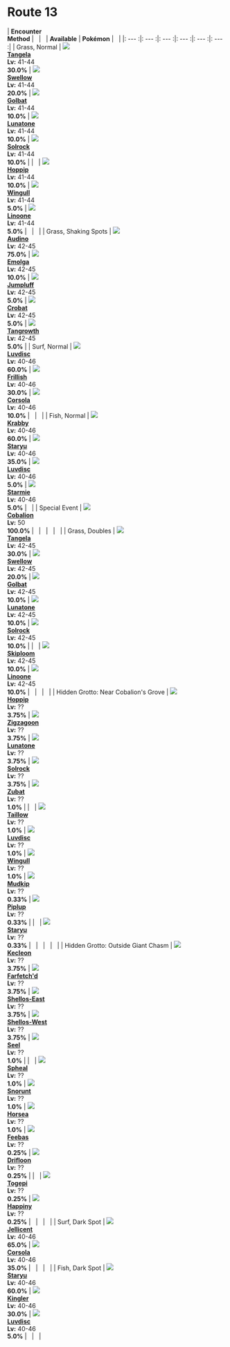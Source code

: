 # Route 13

| __Encounter<br>Method__ | &nbsp; | &nbsp; | __Available__ | __Pokémon__ | &nbsp; |
|: --- :|: --- :|: --- :|: --- :|: --- :|: --- :|
| Grass, Normal | ![][114] <br> __[Tangela]__ <br> __Lv:__ 41-44 <br> __30.0%__ | ![][277] <br> __[Swellow]__ <br> __Lv:__ 41-44 <br> __20.0%__ | ![][42] <br> __[Golbat]__ <br> __Lv:__ 41-44 <br> __10.0%__ | ![][337] <br> __[Lunatone]__ <br> __Lv:__ 41-44 <br> __10.0%__ | ![][338] <br> __[Solrock]__ <br> __Lv:__ 41-44 <br> __10.0%__ |
| &nbsp; | ![][187] <br> __[Hoppip]__ <br> __Lv:__ 41-44 <br> __10.0%__ | ![][278] <br> __[Wingull]__ <br> __Lv:__ 41-44 <br> __5.0%__ | ![][264] <br> __[Linoone]__ <br> __Lv:__ 41-44 <br> __5.0%__ | &nbsp; | &nbsp; |
| Grass, Shaking Spots | ![][531] <br> __[Audino]__ <br> __Lv:__ 42-45 <br> __75.0%__ | ![][587] <br> __[Emolga]__ <br> __Lv:__ 42-45 <br> __10.0%__ | ![][189] <br> __[Jumpluff]__ <br> __Lv:__ 42-45 <br> __5.0%__ | ![][169] <br> __[Crobat]__ <br> __Lv:__ 42-45 <br> __5.0%__ | ![][465] <br> __[Tangrowth]__ <br> __Lv:__ 42-45 <br> __5.0%__ |
| Surf, Normal | ![][370] <br> __[Luvdisc]__ <br> __Lv:__ 40-46 <br> __60.0%__ | ![][592] <br> __[Frillish]__ <br> __Lv:__ 40-46 <br> __30.0%__ | ![][222] <br> __[Corsola]__ <br> __Lv:__ 40-46 <br> __10.0%__ | &nbsp; | &nbsp; |
| Fish, Normal | ![][98] <br> __[Krabby]__ <br> __Lv:__ 40-46 <br> __60.0%__ | ![][120] <br> __[Staryu]__ <br> __Lv:__ 40-46 <br> __35.0%__ | ![][370] <br> __[Luvdisc]__ <br> __Lv:__ 40-46 <br> __5.0%__ | ![][121] <br> __[Starmie]__ <br> __Lv:__ 40-46 <br> __5.0%__ | &nbsp; |
| Special Event | ![][638] <br> __[Cobalion]__ <br> __Lv:__ 50 <br> __100.0%__ | &nbsp; | &nbsp; | &nbsp; | &nbsp; |
| Grass, Doubles | ![][114] <br> __[Tangela]__ <br> __Lv:__ 42-45 <br> __30.0%__ | ![][277] <br> __[Swellow]__ <br> __Lv:__ 42-45 <br> __20.0%__ | ![][42] <br> __[Golbat]__ <br> __Lv:__ 42-45 <br> __10.0%__ | ![][337] <br> __[Lunatone]__ <br> __Lv:__ 42-45 <br> __10.0%__ | ![][338] <br> __[Solrock]__ <br> __Lv:__ 42-45 <br> __10.0%__ |
| &nbsp; | ![][188] <br> __[Skiploom]__ <br> __Lv:__ 42-45 <br> __10.0%__ | ![][264] <br> __[Linoone]__ <br> __Lv:__ 42-45 <br> __10.0%__ | &nbsp; | &nbsp; | &nbsp; |
| Hidden Grotto: Near Cobalion's Grove | ![][187] <br> __[Hoppip]__ <br> __Lv:__ ?? <br> __3.75%__ | ![][263] <br> __[Zigzagoon]__ <br> __Lv:__ ?? <br> __3.75%__ | ![][337] <br> __[Lunatone]__ <br> __Lv:__ ?? <br> __3.75%__ | ![][338] <br> __[Solrock]__ <br> __Lv:__ ?? <br> __3.75%__ | ![][41] <br> __[Zubat]__ <br> __Lv:__ ?? <br> __1.0%__ |
| &nbsp; | ![][276] <br> __[Taillow]__ <br> __Lv:__ ?? <br> __1.0%__ | ![][370] <br> __[Luvdisc]__ <br> __Lv:__ ?? <br> __1.0%__ | ![][278] <br> __[Wingull]__ <br> __Lv:__ ?? <br> __1.0%__ | ![][258] <br> __[Mudkip]__ <br> __Lv:__ ?? <br> __0.33%__ | ![][393] <br> __[Piplup]__ <br> __Lv:__ ?? <br> __0.33%__ |
| &nbsp; | ![][120] <br> __[Staryu]__ <br> __Lv:__ ?? <br> __0.33%__ | &nbsp; | &nbsp; | &nbsp; | &nbsp; |
| Hidden Grotto: Outside Giant Chasm | ![][352] <br> __[Kecleon]__ <br> __Lv:__ ?? <br> __3.75%__ | ![][83] <br> __[Farfetch'd]__ <br> __Lv:__ ?? <br> __3.75%__ | ![][422-east] <br> __[Shellos-East]__ <br> __Lv:__ ?? <br> __3.75%__ | ![][422-west] <br> __[Shellos-West]__ <br> __Lv:__ ?? <br> __3.75%__ | ![][86] <br> __[Seel]__ <br> __Lv:__ ?? <br> __1.0%__ |
| &nbsp; | ![][363] <br> __[Spheal]__ <br> __Lv:__ ?? <br> __1.0%__ | ![][361] <br> __[Snorunt]__ <br> __Lv:__ ?? <br> __1.0%__ | ![][116] <br> __[Horsea]__ <br> __Lv:__ ?? <br> __1.0%__ | ![][349] <br> __[Feebas]__ <br> __Lv:__ ?? <br> __0.25%__ | ![][425] <br> __[Drifloon]__ <br> __Lv:__ ?? <br> __0.25%__ |
| &nbsp; | ![][175] <br> __[Togepi]__ <br> __Lv:__ ?? <br> __0.25%__ | ![][440] <br> __[Happiny]__ <br> __Lv:__ ?? <br> __0.25%__ | &nbsp; | &nbsp; | &nbsp; |
| Surf, Dark Spot | ![][593] <br> __[Jellicent]__ <br> __Lv:__ 40-46 <br> __65.0%__ | ![][222] <br> __[Corsola]__ <br> __Lv:__ 40-46 <br> __35.0%__ | &nbsp; | &nbsp; | &nbsp; |
| Fish, Dark Spot | ![][120] <br> __[Staryu]__ <br> __Lv:__ 40-46 <br> __60.0%__ | ![][99] <br> __[Kingler]__ <br> __Lv:__ 40-46 <br> __30.0%__ | ![][370] <br> __[Luvdisc]__ <br> __Lv:__ 40-46 <br> __5.0%__ | &nbsp; | &nbsp; |


[114]: ../img/animated/114.gif
[Tangela]: ../pokemons/114/
[277]: ../img/animated/277.gif
[Swellow]: ../pokemons/277/
[42]: ../img/animated/42.gif
[Golbat]: ../pokemons/042/
[337]: ../img/animated/337.gif
[Lunatone]: ../pokemons/337/
[338]: ../img/animated/338.gif
[Solrock]: ../pokemons/338/
[187]: ../img/animated/187.gif
[Hoppip]: ../pokemons/187/
[278]: ../img/animated/278.gif
[Wingull]: ../pokemons/278/
[264]: ../img/animated/264.gif
[Linoone]: ../pokemons/264/
[531]: ../img/animated/531.gif
[Audino]: ../pokemons/531/
[587]: ../img/animated/587.gif
[Emolga]: ../pokemons/587/
[189]: ../img/animated/189.gif
[Jumpluff]: ../pokemons/189/
[169]: ../img/animated/169.gif
[Crobat]: ../pokemons/169/
[465]: ../img/animated/465.gif
[Tangrowth]: ../pokemons/465/
[370]: ../img/animated/370.gif
[Luvdisc]: ../pokemons/370/
[592]: ../img/animated/592.gif
[Frillish]: ../pokemons/592/
[222]: ../img/animated/222.gif
[Corsola]: ../pokemons/222/
[98]: ../img/animated/98.gif
[Krabby]: ../pokemons/098/
[120]: ../img/animated/120.gif
[Staryu]: ../pokemons/120/
[121]: ../img/animated/121.gif
[Starmie]: ../pokemons/121/
[638]: ../img/animated/638.gif
[Cobalion]: ../pokemons/638/
[188]: ../img/animated/188.gif
[Skiploom]: ../pokemons/188/
[263]: ../img/animated/263.gif
[Zigzagoon]: ../pokemons/263/
[41]: ../img/animated/41.gif
[Zubat]: ../pokemons/041/
[276]: ../img/animated/276.gif
[Taillow]: ../pokemons/276/
[258]: ../img/animated/258.gif
[Mudkip]: ../pokemons/258/
[393]: ../img/animated/393.gif
[Piplup]: ../pokemons/393/
[352]: ../img/animated/352.gif
[Kecleon]: ../pokemons/352/
[83]: ../img/animated/83.gif
[Farfetch'd]: ../pokemons/083/
[422-east]: ../img/animated/422-east.gif
[Shellos-East]: ../pokemons/422/
[422-west]: ../img/animated/422-west.gif
[Shellos-West]: ../pokemons/422/
[86]: ../img/animated/86.gif
[Seel]: ../pokemons/086/
[363]: ../img/animated/363.gif
[Spheal]: ../pokemons/363/
[361]: ../img/animated/361.gif
[Snorunt]: ../pokemons/361/
[116]: ../img/animated/116.gif
[Horsea]: ../pokemons/116/
[349]: ../img/animated/349.gif
[Feebas]: ../pokemons/349/
[425]: ../img/animated/425.gif
[Drifloon]: ../pokemons/425/
[175]: ../img/animated/175.gif
[Togepi]: ../pokemons/175/
[440]: ../img/animated/440.gif
[Happiny]: ../pokemons/440/
[593]: ../img/animated/593.gif
[Jellicent]: ../pokemons/593/
[99]: ../img/animated/99.gif
[Kingler]: ../pokemons/099/
